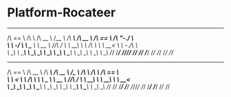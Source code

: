 # Platform-Rocateer

 ______   __         ______     ______   ______   ______     ______     __    __    
/\  == \ /\ \       /\  __ \   /\__  _\ /\  ___\ /\  __ \   /\  == \   /\ "-./  \   
\ \  _-/ \ \ \____  \ \  __ \  \/_/\ \/ \ \  __\ \ \ \/\ \  \ \  __<   \ \ \-./\ \  
 \ \_\    \ \_____\  \ \_\ \_\    \ \_\  \ \_\    \ \_____\  \ \_\ \_\  \ \_\ \ \_\ 
  \/_/     \/_____/   \/_/\/_/     \/_/   \/_/     \/_____/   \/_/ /_/   \/_/  \/_/
 ______     ______     ______     ______     ______   ______     ______     ______    
/\  == \   /\  __ \   /\  ___\   /\  __ \   /\__  _\ /\  ___\   /\  ___\   /\  == \   
\ \  __<   \ \ \/\ \  \ \ \____  \ \  __ \  \/_/\ \/ \ \  __\   \ \  __\   \ \  __<   
 \ \_\ \_\  \ \_____\  \ \_____\  \ \_\ \_\    \ \_\  \ \_____\  \ \_____\  \ \_\ \_\ 
  \/_/ /_/   \/_____/   \/_____/   \/_/\/_/     \/_/   \/_____/   \/_____/   \/_/ /_/ 
